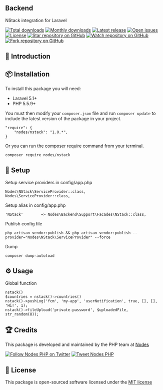 ## Backend

NStack integration for Laravel

[![Total downloads](https://img.shields.io/packagist/dt/nodes/nstack.svg)](https://packagist.org/packages/nodes/nstack)
[![Monthly downloads](https://img.shields.io/packagist/dm/nodes/nstack.svg)](https://packagist.org/packages/nodes/nstack)
[![Latest release](https://img.shields.io/packagist/v/nodes/nstack.svg)](https://packagist.org/packages/nodes/nstack)
[![Open issues](https://img.shields.io/github/issues/nodes-php/nstack.svg)](https://github.com/nodes-php/nstack/issues)
[![License](https://img.shields.io/packagist/l/nodes/nstack.svg)](https://packagist.org/packages/nodes/nstack)
[![Star repository on GitHub](https://img.shields.io/github/stars/nodes-php/nstack.svg?style=social&label=Star)](https://github.com/nodes-php/nstack/stargazers)
[![Watch repository on GitHub](https://img.shields.io/github/watchers/nodes-php/nstack.svg?style=social&label=Watch)](https://github.com/nodes-php/nstack/watchers)
[![Fork repository on GitHub](https://img.shields.io/github/forks/nodes-php/nstack.svg?style=social&label=Fork)](https://github.com/nodes-php/nstack/network)
## 📝 Introduction


## 📦 Installation

To install this package you will need:

* Laravel 5.1+
* PHP 5.5.9+

You must then modify your `composer.json` file and run `composer update` to include the latest version of the package in your project.

```
"require": {
    "nodes/nstack": "1.0.*",
}
```

Or you can run the composer require command from your terminal.

```
composer require nodes/nstack
```
## 🔧 Setup

Setup service providers in config/app.php

```
Nodes\NStack\ServiceProvider::class,
Nodes\ServiceProvider::class,
```

Setup alias in config/app.php

```
'NStack'        => Nodes\Backend\Support\Facades\NStack::class,
```

Publish config file
```
php artisan vendor:publish && php artisan vendor:publish --provider="Nodes\NStack\ServiceProvider" --force
```

Dump 
```
composer dump-autoload
```

## ⚙ Usage

Global function
```
nstack()
$countries = nstack()->countries()
nstack()->pushLog('fcm', 'my-app', 'userNotification', true, [], [], 'Hi!', 1);
nstack()->fileUpload('private-password', $uploadedFile, str_random(8));
```

## 🏆 Credits

This package is developed and maintained by the PHP team at [Nodes](http://nodesagency.com)

[![Follow Nodes PHP on Twitter](https://img.shields.io/twitter/follow/nodesphp.svg?style=social)](https://twitter.com/nodesphp) [![Tweet Nodes PHP](https://img.shields.io/twitter/url/http/nodesphp.svg?style=social)](https://twitter.com/nodesphp)

## 📄 License

This package is open-sourced software licensed under the [MIT license](http://opensource.org/licenses/MIT)
